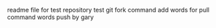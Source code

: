 readme file for test repository
test git fork command
add words for pull command
words push by gary
